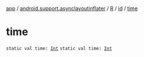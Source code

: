 [app](../../../index.md) / [android.support.asynclayoutinflater](../../index.md) / [R](../index.md) / [id](index.md) / [time](./time.md)

# time

`static val time: `[`Int`](https://kotlinlang.org/api/latest/jvm/stdlib/kotlin/-int/index.html)
`static val time: `[`Int`](https://kotlinlang.org/api/latest/jvm/stdlib/kotlin/-int/index.html)